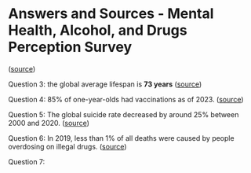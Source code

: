 ﻿# Answers and Sources - Mental Health, Alcohol, and Drugs Perception Survey 

([source]())

Question 3: the global average lifespan is **73 years** ([source](https://ourworldindata.org/life-expectancy))

Question 4: 85% of one-year-olds had vaccinations as of 2023. ([source](https://upgrader.gapminder.org/q/33/explanation))  

Question 5: The global suicide rate decreased by around 25% between 2000 and 2020. ([source](https://upgrader.gapminder.org/t/sdg-world-03/1/explanation))

Question 6: In 2019, less than 1% of all deaths were caused by people overdosing on illegal drugs. ([source](https://upgrader.gapminder.org/t/sdg-world-03/1655/explanation))

Question 7: 